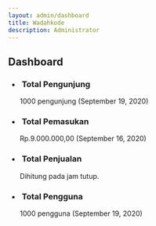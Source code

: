 ```yaml
---
layout: admin/dashboard
title: Wadahkode
description: Administrator
---
```


<h2>Dashboard</h2>

<div uk-slider="center: true">
    <div class="uk-position-relative uk-visible-toggle uk-light" tabindex="-1">
        <ul class="uk-slider-items uk-child-width-1-2@s uk-grid">
            <li>
                <div class="uk-card uk-card-default">
                    <div class="uk-card-body">
                        <h3 class="uk-card-title">
                            <span uk-icon="icon: rss; ratio: 1.5"></span>&nbsp;Total Pengunjung
                        </h3>
                        <p class="uk-text-muted">1000 pengunjung (September 19, 2020)</p>
                    </div>
                </div>
            </li>
            <li>
                <div class="uk-card uk-card-default">
                    <div class="uk-card-body">
                        <h3 class="uk-card-title">
                            <span uk-icon="icon: tag; ratio: 1.5"></span>&nbsp;Total Pemasukan
                        </h3>
                        <p class="uk-text-muted">Rp.9.000.000,00 (September 16, 2020)</p>
                    </div>
                </div>
            </li>
            <li>
                <div class="uk-card uk-card-default">
                    <div class="uk-card-body">
                        <h3 class="uk-card-title">
                            <span uk-icon="icon: cart; ratio: 1.5"></span>&nbsp;Total Penjualan
                        </h3>
                        <p class="uk-text-muted">Dihitung pada jam tutup.</p>
                    </div>
                </div>
            </li>
            <li>
                <div class="uk-card uk-card-default">
                    <div class="uk-card-body">
                        <h3 class="uk-card-title">
                            <span uk-icon="icon: users; ratio: 1.5"></span>&nbsp;Total Pengguna
                        </h3>
                        <p class="uk-text-muted">1000 pengguna (September 19, 2020)</p>
                    </div>
                </div>
            </li>
            <!--li>
                <div class="uk-card uk-card-default">
                    <div class="uk-card-body">
                        <h3 class="uk-card-title">Total Calon Istri</h3>
                        <p class="uk-text-muted">5 calon istri.</p>
                    </div>
                </div>
            </li-->
        </ul>
        <!--a class="uk-position-center-left uk-position-small uk-hidden-hover" href="#" uk-slidenav-previous uk-slider-item="previous"></a>
        <a class="uk-position-center-right uk-position-small uk-hidden-hover" href="#" uk-slidenav-next uk-slider-item="next"></a-->
    </div>
    <!--ul class="uk-slider-nav uk-dotnav uk-flex-center uk-margin"></ul-->
</div>